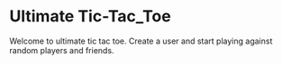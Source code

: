 # Ultimate Tic-Tac_Toe

Welcome to ultimate tic tac toe. Create a user and start playing against random players and friends.
